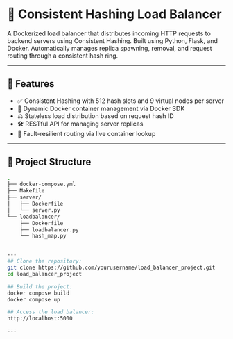 # 🔁 Consistent Hashing Load Balancer

A Dockerized load balancer that distributes incoming HTTP requests to backend servers using Consistent Hashing. Built using Python, Flask, and Docker. Automatically manages replica spawning, removal, and request routing through a consistent hash ring.

---

## 🚀 Features

- ✅ Consistent Hashing with 512 hash slots and 9 virtual nodes per server
- 🐳 Dynamic Docker container management via Docker SDK
- ⚖️ Stateless load distribution based on request hash ID
- 🛠 RESTful API for managing server replicas
- 🧠 Fault-resilient routing via live container lookup

---

## 🧱 Project Structure

```bash
.
├── docker-compose.yml         
├── Makefile                   
├── server/
│   ├── Dockerfile            
│   └── server.py            
└── loadbalancer/
    ├── Dockerfile           
    ├── loadbalancer.py       
    └── hash_map.py      


---
## Clone the repository: 
git clone https://github.com/yourusername/load_balancer_project.git
cd load_balancer_project

## Build the project:
docker compose build
docker compose up

## Access the load balancer:
http://localhost:5000

---
